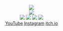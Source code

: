 <!--
README.md (Even though it's HTML) by @Blocksrey
読めますか？これは日本語です。
-->
<P ALIGN=CENTER>
	<IMG SRC=https://blocksrey.com/images/nullgame.gif>
	<BR>
	<IMG SRC=http://lmfao.blocksrey.com:7890/V>
	<BR>
	<A HREF=http://lmfao.blocksrey.com:7890/L><IMG SRC=https://blocksrey.com/images/H.gif></A>
	<A HREF=http://lmfao.blocksrey.com:7890/D><IMG SRC=https://blocksrey.com/images/down.webp></A>
	<A HREF=http://lmfao.blocksrey.com:7890/U><IMG SRC=https://blocksrey.com/images/K.gif></A>
	<A HREF=http://lmfao.blocksrey.com:7890/R><IMG SRC=https://blocksrey.com/images/L.gif></A>
	<BR>
	<A HREF=http://YouTube.com/Blocksrey>YouTube</A>
	<A HREF=http://Instagram.com/Blocksrey>Instagram</A>
	<A HREF=http://Blocksrey.itch.io>itch.io</A>
</P>
